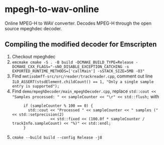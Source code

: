 # mpegh-to-wav-online
Online MPEG-H to WAV converter. Decodes MPEG-H through the open source mpeghdec decoder.

## Compiling the modified decoder for Emscripten
1. Checkout mpeghdec
2. `emcmake cmake -S . -B build -DCMAKE_BUILD_TYPE=Release -DCMAKE_CXX_FLAGS="-sNO_DISABLE_EXCEPTION_CATCHING -s EXPORTED_RUNTIME_METHODS=['callMain'] -sSTACK_SIZE=5MB -O3"`
3. Find `mmtisobmff-src/src/reader/trackreader.cpp`, comment out line `ILO_ASSERT(stsdElement.childCount() == 1, "Only a single sample entry is supported");`
4. Find `demo/mpeghDecoder/main_mpeghDecoder.cpp`, replace `std::cout << "Samples processed: " << sampleCounter << "\r" << std::flush;` with
   ```
        if (sampleCounter % 100 == 0) {
          std::cout << "Processed " << sampleCounter << " samples (" << std::setprecision(2)
                    << std::fixed << (100.0f * sampleCounter / trackInfo.sampleCount) << "%)" << std::endl;
        }
   ```
7. `cmake --build build --config Release -j8`
